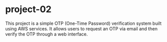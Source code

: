 # project-02
This project is a simple OTP (One-Time Password) verification system built using AWS services. It allows users to request an OTP via email and then verify the OTP through a web interface.
